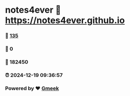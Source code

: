 # notes4ever :link: https://notes4ever.github.io 
### :page_facing_up: [135](https://notes4ever.github.io/tag.html) 
### :speech_balloon: 0 
### :hibiscus: 182450 
### :alarm_clock: 2024-12-19 09:36:57 
### Powered by :heart: [Gmeek](https://github.com/Meekdai/Gmeek)
